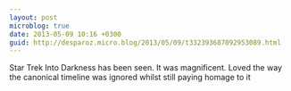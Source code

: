 ```yaml
---
layout: post
microblog: true
date: 2013-05-09 10:16 +0300
guid: http://desparoz.micro.blog/2013/05/09/t332393687092953089.html
---
```

Star Trek Into Darkness has been seen. It was magnificent. Loved the way the canonical timeline was ignored whilst still paying homage to it
